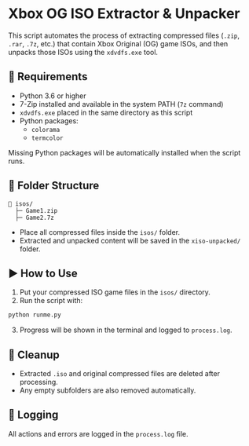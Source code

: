 # Xbox OG ISO Extractor & Unpacker

This script automates the process of extracting compressed files (`.zip`, `.rar`, `.7z`, etc.) that contain Xbox Original (OG) game ISOs, and then unpacks those ISOs using the `xdvdfs.exe` tool.

## 🧰 Requirements

- Python 3.6 or higher
- 7-Zip installed and available in the system PATH (`7z` command)
- `xdvdfs.exe` placed in the same directory as this script
- Python packages:
  - `colorama`
  - `termcolor`

Missing Python packages will be automatically installed when the script runs.

## 📁 Folder Structure

```
📂 isos/
  ├─ Game1.zip
  ├─ Game2.7z
```

- Place all compressed files inside the `isos/` folder.
- Extracted and unpacked content will be saved in the `xiso-unpacked/` folder.

## ▶️ How to Use

1. Put your compressed ISO game files in the `isos/` directory.
2. Run the script with:

```bash
python runme.py
```

3. Progress will be shown in the terminal and logged to `process.log`.

## 🧹 Cleanup

- Extracted `.iso` and original compressed files are deleted after processing.
- Any empty subfolders are also removed automatically.

## 📝 Logging

All actions and errors are logged in the `process.log` file.
